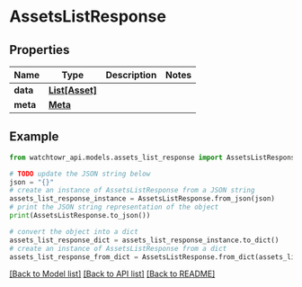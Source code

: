 # AssetsListResponse


## Properties

Name | Type | Description | Notes
------------ | ------------- | ------------- | -------------
**data** | [**List[Asset]**](Asset.md) |  | 
**meta** | [**Meta**](Meta.md) |  | 

## Example

```python
from watchtowr_api.models.assets_list_response import AssetsListResponse

# TODO update the JSON string below
json = "{}"
# create an instance of AssetsListResponse from a JSON string
assets_list_response_instance = AssetsListResponse.from_json(json)
# print the JSON string representation of the object
print(AssetsListResponse.to_json())

# convert the object into a dict
assets_list_response_dict = assets_list_response_instance.to_dict()
# create an instance of AssetsListResponse from a dict
assets_list_response_from_dict = AssetsListResponse.from_dict(assets_list_response_dict)
```
[[Back to Model list]](../README.md#documentation-for-models) [[Back to API list]](../README.md#documentation-for-api-endpoints) [[Back to README]](../README.md)


